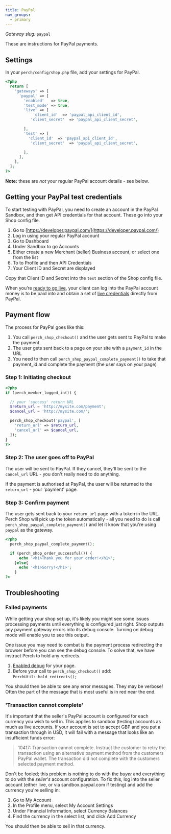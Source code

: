 ```yaml
---
title: PayPal 
nav_groups:
  - primary
---
```


*Gateway slug:* `paypal`

These are instructions for PayPal payments.

## Settings

In your `perch/config/shop.php` file, add your settings for PayPal.

```php
<?php
  return [
    'gateways' => [
      'paypal' => [
        'enabled'   => true,
        'test_mode' => true,
        'live' => [
            'client_id'  => 'paypal_api_client_id',
           'client_secret'  => 'paypal_api_client_secret',

        ],
        'test' => [
          'client_id'  => 'paypal_api_client_id',
           'client_secret'  => 'paypal_api_client_secret',

        ],
      ],
    ],
  ];
?>
```

**Note:** these are _not_ your regular PayPal account details - see below.

## Getting your PayPal test credentials

To start testing with PayPal, you need to create an account in the PayPal Sandbox, and then get API credentials for that account. These go into your Shop config file.

1. Go to [https://developer.paypal.com/](https://developer.paypal.com/)
2. Log in using your regular PayPal account
3. Go to Dashboard
4. Under Sandbox to go Accounts
5. Either create a new Merchant (seller) Business account, or select one from the list
6. To to Profile and then API Credentials
7. Your Client ID and Secret  are displayed

Copy that Client ID and Secret into the `test` section of the Shop config file.

When you’re [ready to go live](https://developer.paypal.com/docs/classic/lifecycle/goingLive/), your client can log into the PayPal account money is to be paid into and obtain a set of [live credentials](https://www.paypal.com/us/cgi-bin/webscr?cmd=_profile-api-signature) directly from PayPal.

## Payment flow

The process for PayPal  goes like this:

1. You call `perch_shop_checkout()` and the user gets sent to PayPal to make the payment
2. The user gets sent back to a page on your site with a `payment_id` in the URL
3. You need to then call `perch_shop_paypal_complete_payment()` to take that payment_id and complete the payment (the user says on your page)

### Step 1: Initiating checkout

```php
<?php
if (perch_member_logged_in()) {

  // your 'success' return URL
  $return_url = 'http://mysite.com/payment';
  $cancel_url = 'http://mysite.com/';

  perch_shop_checkout('paypal', [
    'return_url' => $return_url,
    'cancel_url' => $cancel_url,
  ]);
}
?>
```


### Step 2: The user goes off to PayPal

The user will be sent to PayPal. If they cancel, they'll be sent to the `cancel_url` URL - you don't really need to do anything.

If the payment is authorised at PayPal, the user will be returned to the `return_url` - your 'payment' page.

### Step 3: Confirm payment

The user gets sent back to your `return_url` page with a token in the URL. Perch Shop will pick up the token automatically - all you need to do is call `perch_shop_paypal_complete_payment()` and let it know that you're using `paypal` as the gateway.

```php
<?php
  perch_shop_paypal_complete_payment();

  if (perch_shop_order_successful()) {
      echo '<h1>Thank you for your order!</h1>';
    }else{
      echo '<h1>Sorry!</h1>';
    }
?>
```

## Troubleshooting

### Failed payments

While getting your shop set up, it's likely you might see some issues processing payments until everything is configured just right. Shop outputs any payment gateway errors into its debug console. Turning on debug mode will enable you to see this output.

One issue you may need to combat is the payment process redirecting the browser before you can see the debug console. To solve that, we have instruct Perch to hold any redirects.

1. [Enabled debug](/docs/installing-perch/configuration/debug/) for your page.
2. Before your call to `perch_shop_checkout()` add: `PerchUtil::hold_redirects();`

You should then be able to see any error messages. They may be verbose! Often the part of the message that is most useful is in red near the end.

### 'Transaction cannot complete'

It's important that the seller's PayPal account is configured for each currency you wish to sell in. This applies to sandbox (testing) accounts as much as live accounts. If your account is set to accept GBP and you put a transaction through in USD, it will fail with a message that looks like an insufficient funds error:

> 10417: Transaction cannot complete. Instruct the customer to retry the transaction using an alternative payment method from the customers PayPal wallet. The transaction did not complete with the customers selected payment method.

Don't be fooled; this problem is nothing to do with the _buyer_ and everything to do with the _seller's_ account configuration. To fix this, log into the seller account (either live, or via sandbox.paypal.com if testing) and add the currency you're selling in:

1. Go to My Account
2. In the Profile menu, select My Account Settings
3. Under Financial Information, select Currency Balances
4. Find the currency in the select list, and click Add Currency

You should then be able to sell in that currency.
